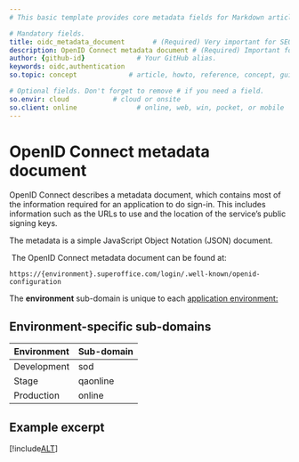 ```yaml
---
# This basic template provides core metadata fields for Markdown articles on docs.superoffice.com.

# Mandatory fields.
title: oidc_metadata_document       # (Required) Very important for SEO. Intent in a unique string of 43-59 chars including spaces.
description: OpenID Connect metadata document # (Required) Important for SEO. Recommended character length is 115-145 characters including spaces.
author: {github-id}             # Your GitHub alias.
keywords: oidc,authentication
so.topic: concept             # article, howto, reference, concept, guide

# Optional fields. Don't forget to remove # if you need a field.
so.envir: cloud           # cloud or onsite
so.client: online               # online, web, win, pocket, or mobile
---
```


# OpenID Connect metadata document

OpenID Connect describes a metadata document, which contains most of the information required for an application to do sign-in. This includes information such as the URLs to use and the location of the service’s public signing keys.

The metadata is a simple JavaScript Object Notation (JSON) document.

 The OpenID Connect metadata document can be found at:

`https://{environment}.superoffice.com/login/.well-known/openid-configuration`

The **environment** sub-domain is unique to each [application environment:][1]

## Environment-specific sub-domains

| Environment | Sub-domain |
|-------------|------------|
| Development | sod        |
| Stage       | qaonline   |
| Production  | online     |

## Example excerpt

[!include[ALT](./includes/oidc-metadata.md)]

<!-- Referenced links -->
[1]: https://github.com/SuperOfficeDocs/superoffice-docs/blob/main/docs/apps/getting-started/app-envir.md
